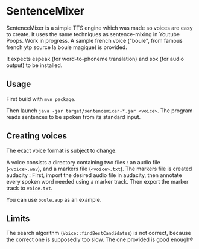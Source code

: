 # SentenceMixer
SentenceMixer is a simple TTS engine which was made so voices are easy to create. It uses the same techniques as sentence-mixing in Youtube Poops. Work in progress.
A sample french voice ("boule", from famous french ytp source la boule magique) is provided.

It expects espeak (for word-to-phoneme translation) and sox (for audio output) to be installed.
## Usage
First build with `mvn package`.

Then launch `java -jar target/sentencemixer-*.jar <voice>`. The program reads sentences to be spoken from its standard input.

## Creating voices
The exact voice format is subject to change.

A voice consists a directory containing two files : an audio file (`<voice>.wav`), and a markers file (`<voice>.txt`).
The markers file is created audacity : First, import the desired audio file in audacity, then annotate every spoken word needed using a marker track.
Then export the marker track to `voice.txt`.

You can use `boule.aup` as an example.

## Limits
The search algorithm (`Voice::findBestCandidates`) is not correct, because the correct one is supposedly too slow. The one provided is good enough®

